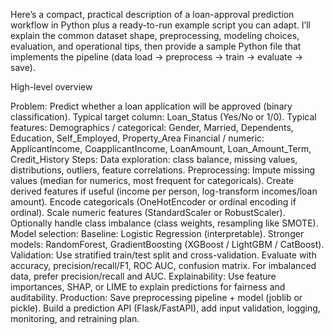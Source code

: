 Here’s a compact, practical description of a loan-approval prediction workflow in Python plus a ready-to-run example script you can adapt. I’ll explain the common dataset shape, preprocessing, modeling choices, evaluation, and operational tips, then provide a sample Python file that implements the pipeline (data load → preprocess → train → evaluate → save).

High-level overview

Problem: Predict whether a loan application will be approved (binary classification). Typical target column: Loan_Status (Yes/No or 1/0).
Typical features:
Demographics / categorical: Gender, Married, Dependents, Education, Self_Employed, Property_Area
Financial / numeric: ApplicantIncome, CoapplicantIncome, LoanAmount, Loan_Amount_Term, Credit_History
Steps:
Data exploration: class balance, missing values, distributions, outliers, feature correlations.
Preprocessing:
Impute missing values (median for numerics, most frequent for categoricals).
Create derived features if useful (income per person, log-transform incomes/loan amount).
Encode categoricals (OneHotEncoder or ordinal encoding if ordinal).
Scale numeric features (StandardScaler or RobustScaler).
Optionally handle class imbalance (class weights, resampling like SMOTE).
Model selection:
Baseline: Logistic Regression (interpretable).
Stronger models: RandomForest, GradientBoosting (XGBoost / LightGBM / CatBoost).
Validation:
Use stratified train/test split and cross-validation.
Evaluate with accuracy, precision/recall/F1, ROC AUC, confusion matrix. For imbalanced data, prefer precision/recall and AUC.
Explainability:
Use feature importances, SHAP, or LIME to explain predictions for fairness and auditability.
Production:
Save preprocessing pipeline + model (joblib or pickle).
Build a prediction API (Flask/FastAPI), add input validation, logging, monitoring, and retraining plan.
